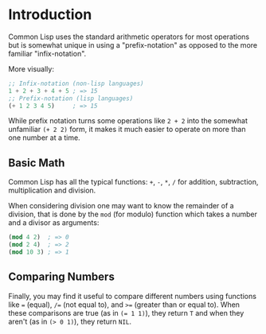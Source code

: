 # Introduction

Common Lisp uses the standard arithmetic operators for most operations but is somewhat unique in using a "prefix-notation" as  opposed to the more familiar "infix-notation".

More visually:

```lisp
;; Infix-notation (non-lisp languages)
1 + 2 + 3 + 4 + 5 ; => 15
;; Prefix-notation (lisp languages)
(+ 1 2 3 4 5)     ; => 15
```

While prefix notation turns some operations like `2 + 2` into the somewhat unfamiliar `(+ 2 2)` form, it makes it much easier to operate on more than one number at a time.

## Basic Math

Common Lisp has all the typical functions: `+`, `-`, `*`, `/` for addition, subtraction, multiplication and division.

When considering division one may want to know the remainder of a division, that is done by the `mod` (for modulo) function which takes a number and a divisor as arguments: 

```lisp
(mod 4 2)  ; => 0
(mod 2 4)  ; => 2
(mod 10 3) ; => 1
```

## Comparing Numbers

Finally, you may find it useful to compare different numbers using functions like `=` (equal), `/=` (not equal to), and `>=` (greater than or equal to).
When these comparisons are true (as in `(= 1 1)`), they return `T` and when they aren't (as in `(> 0 1)`), they return `NIL`.

